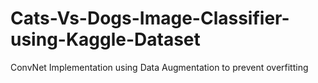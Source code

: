 # Cats-Vs-Dogs-Image-Classifier-using-Kaggle-Dataset
ConvNet Implementation using Data Augmentation to prevent overfitting
